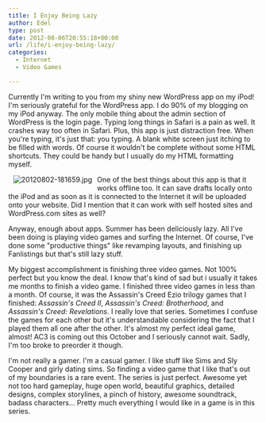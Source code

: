 ```yaml
---
title: I Enjoy Being Lazy
author: Edel
type: post
date: 2012-08-06T20:55:18+00:00
url: /life/i-enjoy-being-lazy/
categories:
  - Internet
  - Video Games

---
```

Currently I'm writing to you from my shiny new WordPress app on my iPod! I'm seriously grateful for the WordPress app. I do 90% of my blogging on my iPod anyway. The only mobile thing about the admin section of WordPress is the login page. Typing long things in Safari is a pain as well. It crashes way too often in Safari. Plus, this app is just distraction free. When you're typing, it's just that: you typing. A blank white screen just itching to be filled with words. Of course it wouldn't be complete without some HTML shortcuts. They could be handy but I usually do my HTML formatting myself.

<div style="padding:0px 10px 10px 10px;float:left;">
  <img src="http://brokenphrases.info/wp-content/uploads/2012/08/20120802-181659.jpg" alt="20120802-181659.jpg" class="alignnone size-full" />
</div>

One of the best things about this app is that it works offline too. It can save drafts locally onto the iPod and as soon as it is connected to the Internet it will be uploaded onto your website. Did I mention that it can work with self hosted sites and WordPress.com sites as well?

Anyway, enough about apps. Summer has been deliciously lazy. All I've been doing is playing video games and surfing the Internet. Of course, I've done some "productive things" like revamping layouts, and finishing up Fanlistings but that's still lazy stuff.

My biggest accomplishment is finishing three video games. Not 100% perfect but you know the deal. I know that's kind of sad but i usually it takes me months to finish a video game. I finished three video games in less than a month. Of course, it was the Assassin's Creed Ezio trilogy games that I finished: _Assassin's Creed II_, _Assassin's Creed: Brotherhood_, and _Assassin's Creed: Revelations_. I really love that series. Sometimes I confuse the games for each other but it's understandable considering the fact that I played them all one after the other. It's almost my perfect ideal game, almost! AC3 is coming out this October and I seriously cannot wait. Sadly, I'm too broke to preorder it though.

I'm not really a gamer. I'm a casual gamer. I like stuff like Sims and Sly Cooper and girly dating sims. So finding a video game that I like that's out of my boundaries is a rare event. The series is just perfect. Awesome yet not too hard gameplay, huge open world, beautiful graphics, detailed designs, complex storylines, a pinch of history, awesome soundtrack, badass characters&#8230; Pretty much everything I would like in a game is in this series.


